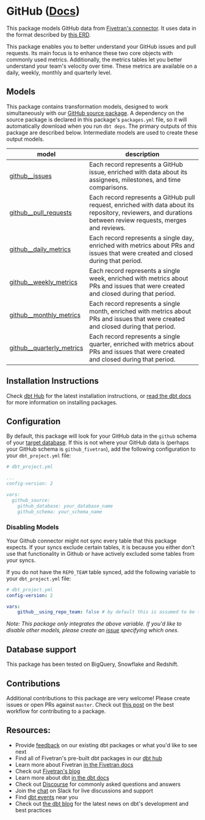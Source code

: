# GitHub ([Docs](https://dbt-github.netlify.app/))

This package models GitHub data from [Fivetran's connector](https://fivetran.com/docs/applications/github). It uses data in the format described by [this ERD](https://docs.google.com/presentation/d/1lx6ez7-x-s-n2JCnCi3SjG4XMmx9ysNUvaNCaWc3I_I/edit).

This package enables you to better understand your GitHub issues and pull requests.  Its main focus is to enhance these two core objects with commonly used metrics. Additionally, the metrics tables let you better understand your team's velocity over time.  These metrics are available on a daily, weekly, monthly and quarterly level.

## Models

This package contains transformation models, designed to work simultaneously with our [GitHub source package](https://github.com/fivetran/dbt_github_source). A dependency on the source package is declared in this package's `packages.yml` file, so it will automatically download when you run `dbt deps`. The primary outputs of this package are described below. Intermediate models are used to create these output models.

| **model**                  | **description**                                                                                                                                               |
| -------------------------- | ------------------------------------------------------------------------------------------------------------------------------------------------------------- |
| [github__issues](https://github.com/fivetran/dbt_github/blob/master/models/github__issues.sql)             | Each record represents a GitHub issue, enriched with data about its assignees, milestones, and time comparisons.                                             |
| [github__pull_requests](https://github.com/fivetran/dbt_github/blob/master/models/github__pull_requests.sql)     | Each record represents a GitHub pull request, enriched with data about its repository, reviewers, and durations between review requests, merges and reviews. |
| [github__daily_metrics](https://github.com/fivetran/dbt_github/blob/master/models/github__daily_metrics.sql)     | Each record represents a single day, enriched with metrics about PRs and issues that were created and closed during that period.                              |
| [github__weekly_metrics](https://github.com/fivetran/dbt_github/blob/master/models/github__weekly_metrics.sql)    | Each record represents a single week, enriched with metrics about PRs and issues that were created and closed during that period.                             |
| [github__monthly_metrics](https://github.com/fivetran/dbt_github/blob/master/models/github__monthly_metrics.sql)   | Each record represents a single month, enriched with metrics about PRs and issues that were created and closed during that period.                            |
| [github__quarterly_metrics](https://github.com/fivetran/dbt_github/blob/master/models/github__quarterly_metrics.sql) | Each record represents a single quarter, enriched with metrics about PRs and issues that were created and closed during that period.                          |


## Installation Instructions
Check [dbt Hub](https://hub.getdbt.com/) for the latest installation instructions, or [read the dbt docs](https://docs.getdbt.com/docs/package-management) for more information on installing packages.

## Configuration
By default, this package will look for your GitHub data in the `github` schema of your [target database](https://docs.getdbt.com/docs/running-a-dbt-project/using-the-command-line-interface/configure-your-profile). If this is not where your GitHub data is (perhaps your GitHub schema is `github_fivetran`), add the following configuration to your `dbt_project.yml` file:

```yml
# dbt_project.yml

...
config-version: 2

vars:
  github_source:
    github_database: your_database_name
    github_schema: your_schema_name 
```

### Disabling Models
Your Github connector might not sync every table that this package expects. If your syncs exclude certain tables, it is because you either don't use that functionality in Github or have actively excluded some tables from your syncs.

If you do not have the `REPO_TEAM` table synced, add the following variable to your `dbt_project.yml` file:

```yml
# dbt_project.yml
config-version: 2

vars:
    github__using_repo_team: false # by default this is assumed to be true
```

*Note: This package only integrates the above variable. If you'd like to disable other models, please create an [issue](https://github.com/fivetran/dbt_github/issues) specifying which ones.*

## Database support
This package has been tested on BigQuery, Snowflake and Redshift.

## Contributions

Additional contributions to this package are very welcome! Please create issues
or open PRs against `master`. Check out 
[this post](https://discourse.getdbt.com/t/contributing-to-a-dbt-package/657) 
on the best workflow for contributing to a package.

## Resources:
- Provide [feedback](https://www.surveymonkey.com/r/DQ7K7WW) on our existing dbt packages or what you'd like to see next
- Find all of Fivetran's pre-built dbt packages in our [dbt hub](https://hub.getdbt.com/fivetran/)
- Learn more about Fivetran [in the Fivetran docs](https://fivetran.com/docs)
- Check out [Fivetran's blog](https://fivetran.com/blog)
- Learn more about dbt [in the dbt docs](https://docs.getdbt.com/docs/introduction)
- Check out [Discourse](https://discourse.getdbt.com/) for commonly asked questions and answers
- Join the [chat](http://slack.getdbt.com/) on Slack for live discussions and support
- Find [dbt events](https://events.getdbt.com) near you
- Check out [the dbt blog](https://blog.getdbt.com/) for the latest news on dbt's development and best practices
